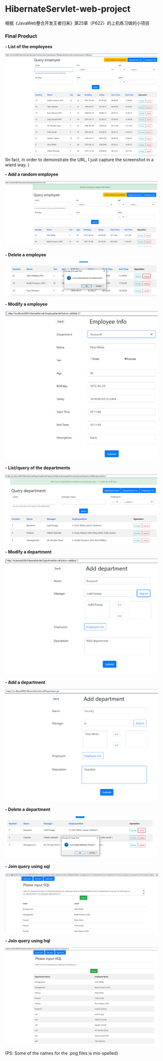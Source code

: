 # HibernateServlet-web-project
根据《JavaWeb整合开发王者归来》第25章（P622）的上机练习做的小项目

### Final Product

**- List of the employees**

![list employees](./outcomeImg/employeeList.png)
(In fact, in order to demonstrate the URL, I just capture the screenshot in a wierd way. )

**- Add a random employee**

![add employee](./outcomeImg/addE.png)

**- Delete a employee**

![delete employee](./outcomeImg/deleteE.png)

**- Modify a employee**

![modify employees](./outcomeImg/ModifyE.png)

**- List/query of the departments**

![list department](./outcomeImg/departmentListQuery.png)

**- Modify a department**

![add department](./outcomeImg/addD.png)

**- Add a department**

![add department1](./outcomeImg/addD2.png)

**- Delete a department**

![delete department](./outcomeImg/deleteD.png)

**- Join query using sql**

![join query sql](./outcomeImg/sqlJoin.png)

**- Join query using hql**

![join query hql](./outcomeImg/sql.png)

(PS: Some of the names for the .png files is mis-spelled)
